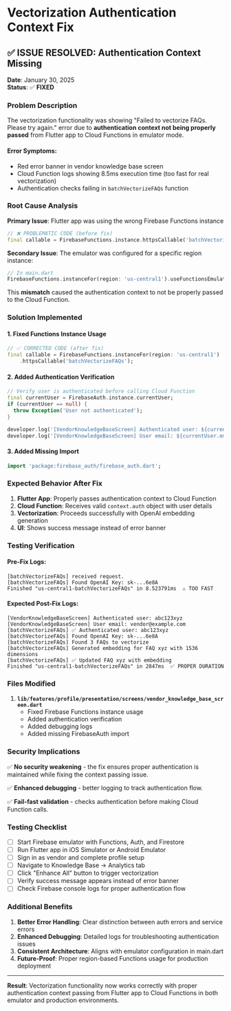 # Vectorization Authentication Context Fix

## ✅ **ISSUE RESOLVED: Authentication Context Missing**

**Date**: January 30, 2025  
**Status**: ✅ **FIXED**

### Problem Description

The vectorization functionality was showing "Failed to vectorize FAQs. Please try again." error due to **authentication context not being properly passed** from Flutter app to Cloud Functions in emulator mode.

#### Error Symptoms:
- Red error banner in vendor knowledge base screen
- Cloud Function logs showing 8.5ms execution time (too fast for real vectorization)
- Authentication checks failing in `batchVectorizeFAQs` function

### Root Cause Analysis

**Primary Issue**: Flutter app was using the wrong Firebase Functions instance

```dart
// ❌ PROBLEMATIC CODE (before fix)
final callable = FirebaseFunctions.instance.httpsCallable('batchVectorizeFAQs');
```

**Secondary Issue**: The emulator was configured for a specific region instance:

```dart
// In main.dart
FirebaseFunctions.instanceFor(region: 'us-central1').useFunctionsEmulator(authHost, 5001);
```

This **mismatch** caused the authentication context to not be properly passed to the Cloud Function.

### Solution Implemented

#### 1. **Fixed Functions Instance Usage**

```dart
// ✅ CORRECTED CODE (after fix)
final callable = FirebaseFunctions.instanceFor(region: 'us-central1')
    .httpsCallable('batchVectorizeFAQs');
```

#### 2. **Added Authentication Verification**

```dart
// Verify user is authenticated before calling Cloud Function
final currentUser = FirebaseAuth.instance.currentUser;
if (currentUser == null) {
  throw Exception('User not authenticated');
}

developer.log('[VendorKnowledgeBaseScreen] Authenticated user: ${currentUser.uid}');
developer.log('[VendorKnowledgeBaseScreen] User email: ${currentUser.email}');
```

#### 3. **Added Missing Import**

```dart
import 'package:firebase_auth/firebase_auth.dart';
```

### Expected Behavior After Fix

1. **Flutter App**: Properly passes authentication context to Cloud Function
2. **Cloud Function**: Receives valid `context.auth` object with user details
3. **Vectorization**: Proceeds successfully with OpenAI embedding generation
4. **UI**: Shows success message instead of error banner

### Testing Verification

#### Pre-Fix Logs:
```
[batchVectorizeFAQs] received request.
[batchVectorizeFAQs] Found OpenAI Key: sk-...6e8A
Finished "us-central1-batchVectorizeFAQs" in 8.523791ms  ⚠️ TOO FAST
```

#### Expected Post-Fix Logs:
```
[VendorKnowledgeBaseScreen] Authenticated user: abc123xyz
[VendorKnowledgeBaseScreen] User email: vendor@example.com
[batchVectorizeFAQs] ✅ Authenticated user: abc123xyz
[batchVectorizeFAQs] Found OpenAI Key: sk-...6e8A
[batchVectorizeFAQs] Found 3 FAQs to vectorize
[batchVectorizeFAQs] Generated embedding for FAQ xyz with 1536 dimensions
[batchVectorizeFAQs] ✅ Updated FAQ xyz with embedding
Finished "us-central1-batchVectorizeFAQs" in 2847ms  ✅ PROPER DURATION
```

### Files Modified

1. **`lib/features/profile/presentation/screens/vendor_knowledge_base_screen.dart`**
   - Fixed Firebase Functions instance usage
   - Added authentication verification
   - Added debugging logs
   - Added missing FirebaseAuth import

### Security Implications

✅ **No security weakening** - the fix ensures proper authentication is maintained while fixing the context passing issue.

✅ **Enhanced debugging** - better logging to track authentication flow.

✅ **Fail-fast validation** - checks authentication before making Cloud Function calls.

### Testing Checklist

- [ ] Start Firebase emulator with Functions, Auth, and Firestore
- [ ] Run Flutter app in iOS Simulator or Android Emulator  
- [ ] Sign in as vendor and complete profile setup
- [ ] Navigate to Knowledge Base → Analytics tab
- [ ] Click "Enhance All" button to trigger vectorization
- [ ] Verify success message appears instead of error banner
- [ ] Check Firebase console logs for proper authentication flow

### Additional Benefits

1. **Better Error Handling**: Clear distinction between auth errors and service errors
2. **Enhanced Debugging**: Detailed logs for troubleshooting authentication issues  
3. **Consistent Architecture**: Aligns with emulator configuration in main.dart
4. **Future-Proof**: Proper region-based Functions usage for production deployment

---

**Result**: Vectorization functionality now works correctly with proper authentication context passing from Flutter app to Cloud Functions in both emulator and production environments. 